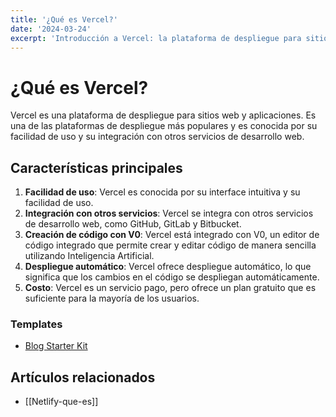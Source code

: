 ```yaml
---
title: '¿Qué es Vercel?'
date: '2024-03-24'
excerpt: 'Introducción a Vercel: la plataforma de despliegue para sitios web y aplicaciones'
---
```


# ¿Qué es Vercel?

Vercel es una plataforma de despliegue para sitios web y aplicaciones. Es una de las plataformas de despliegue más populares y es conocida por su facilidad de uso y su integración con otros servicios de desarrollo web.

## Características principales

1. **Facilidad de uso**: Vercel es conocida por su interface intuitiva y su facilidad de uso.
2. **Integración con otros servicios**: Vercel se integra con otros servicios de desarrollo web, como GitHub, GitLab y Bitbucket.
3. **Creación de código con V0**: Vercel está integrado con V0, un editor de código integrado que permite crear y editar código de manera sencilla utilizando Inteligencia Artificial.
4. **Despliegue automático**: Vercel ofrece despliegue automático, lo que significa que los cambios en el código se despliegan automáticamente.
5. **Costo**: Vercel es un servicio pago, pero ofrece un plan gratuito que es suficiente para la mayoría de los usuarios.

### Templates
- [Blog Starter Kit](https://vercel.com/templates/next.js/blog-starter-kit)

## Artículos relacionados
- [[Netlify-que-es]]

